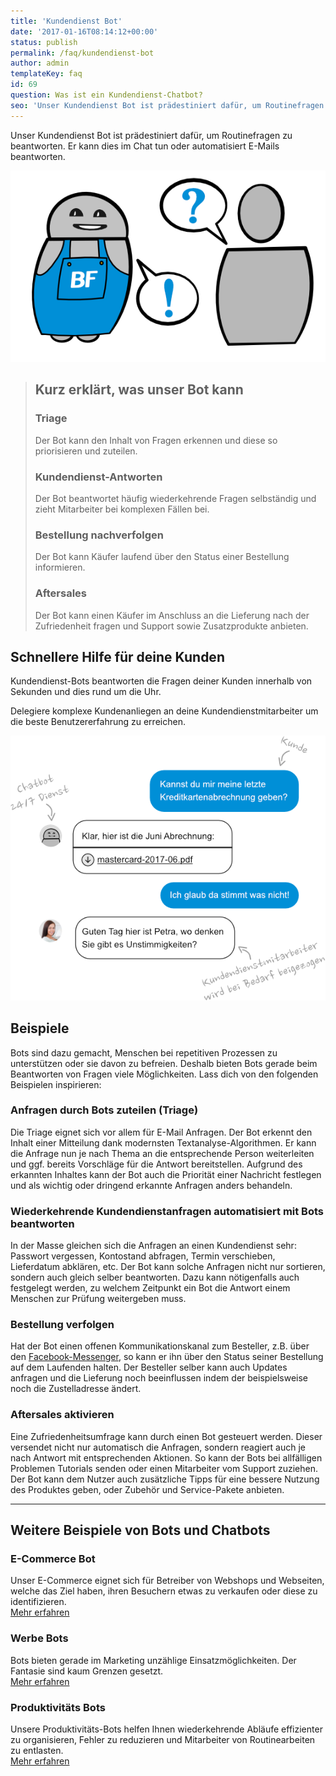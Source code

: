 ```yaml
---
title: 'Kundendienst Bot'
date: '2017-01-16T08:14:12+00:00'
status: publish
permalink: /faq/kundendienst-bot
author: admin
templateKey: faq
id: 69
question: Was ist ein Kundendienst-Chatbot?
seo: 'Unser Kundendienst Bot ist prädestiniert dafür, um Routinefragen zu beantworten. Er kann dies im Chat tun oder automatisiert E-Mails beantworten.'
---
```


Unser Kundendienst Bot ist prädestiniert dafür, um Routinefragen zu beantworten. Er kann dies im Chat tun oder automatisiert E-Mails beantworten.

![FAQ-Bot](faq.png)

> ## Kurz erklärt, was unser Bot kann
>
> ### Triage
>
> Der Bot kann den Inhalt von Fragen erkennen und diese so priorisieren und zuteilen.
>
> ### Kundendienst-Antworten
>
> Der Bot beantwortet häufig wiederkehrende Fragen selbständig und zieht Mitarbeiter bei komplexen Fällen bei.
>
> ### Bestellung nachverfolgen
>
> Der Bot kann Käufer laufend über den Status einer Bestellung informieren.
>
> ### Aftersales
>
> Der Bot kann einen Käufer im Anschluss an die Lieferung nach der Zufriedenheit fragen und Support sowie Zusatzprodukte anbieten.

## Schnellere Hilfe für deine Kunden

Kundendienst-Bots beantworten die Fragen deiner Kunden innerhalb von Sekunden und dies rund um die Uhr.

Delegiere komplexe Kundenanliegen an deine Kundendienstmitarbeiter um die beste Benutzererfahrung zu erreichen.

![Konversationen](kundendienst-konversation.png)

## Beispiele

Bots sind dazu gemacht, Menschen bei repetitiven Prozessen zu unterstützen oder sie davon zu befreien. Deshalb bieten Bots gerade beim Beantworten von Fragen viele Möglichkeiten. Lass dich von den folgenden Beispielen inspirieren:

### Anfragen durch Bots zuteilen (Triage)

Die Triage eignet sich vor allem für E-Mail Anfragen. Der Bot erkennt den Inhalt einer Mitteilung dank modernsten Textanalyse-Algorithmen. Er kann die Anfrage nun je nach Thema an die entsprechende Person weiterleiten und ggf. bereits Vorschläge für die Antwort bereitstellen. Aufgrund des erkannten Inhaltes kann der Bot auch die Priorität einer Nachricht festlegen und als wichtig oder dringend erkannte Anfragen anders behandeln.

### Wiederkehrende Kundendienstanfragen automatisiert mit Bots beantworten

In der Masse gleichen sich die Anfragen an einen Kundendienst sehr: Passwort vergessen, Kontostand abfragen, Termin verschieben, Lieferdatum abklären, etc. Der Bot kann solche Anfragen nicht nur sortieren, sondern auch gleich selber beantworten. Dazu kann nötigenfalls auch festgelegt werden, zu welchem Zeitpunkt ein Bot die Antwort einem Menschen zur Prüfung weitergeben muss.

### Bestellung verfolgen

Hat der Bot einen offenen Kommunikationskanal zum Besteller, z.B. über den [Facebook-Messenger](https://www.botfabrik.ch/plattformen/), so kann er ihn über den Status seiner Bestellung auf dem Laufenden halten. Der Besteller selber kann auch Updates anfragen und die Lieferung noch beeinflussen indem der beispielsweise noch die Zustelladresse ändert.

### Aftersales aktivieren

Eine Zufriedenheitsumfrage kann durch einen Bot gesteuert werden. Dieser versendet nicht nur automatisch die Anfragen, sondern reagiert auch je nach Antwort mit entsprechenden Aktionen. So kann der Bots bei allfälligen Problemen Tutorials senden oder einen Mitarbeiter vom Support zuziehen. Der Bot kann dem Nutzer auch zusätzliche Tipps für eine bessere Nutzung des Produktes geben, oder Zubehör und Service-Pakete anbieten.

---

## Weitere Beispiele von Bots und Chatbots

### E-Commerce Bot

Unser E-Commerce eignet sich für Betreiber von Webshops und Webseiten, welche das Ziel haben, ihren Besuchern etwas zu verkaufen oder diese zu identifizieren.  
[Mehr erfahren](/e-commerce-bot/)

### Werbe Bots

Bots bieten gerade im Marketing unzählige Einsatzmöglichkeiten. Der Fantasie sind kaum Grenzen gesetzt.  
[Mehr erfahren](/werbe-bot/)

### Produktivitäts Bots

Unsere Produktivitäts-Bots helfen Ihnen wiederkehrende Abläufe effizienter zu organisieren, Fehler zu reduzieren und Mitarbeiter von Routinearbeiten zu entlasten.  
[Mehr erfahren](/produktivitaets-bot/)

